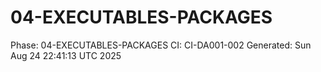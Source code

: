 # 04-EXECUTABLES-PACKAGES
Phase: 04-EXECUTABLES-PACKAGES
CI: CI-DA001-002
Generated: Sun Aug 24 22:41:13 UTC 2025
